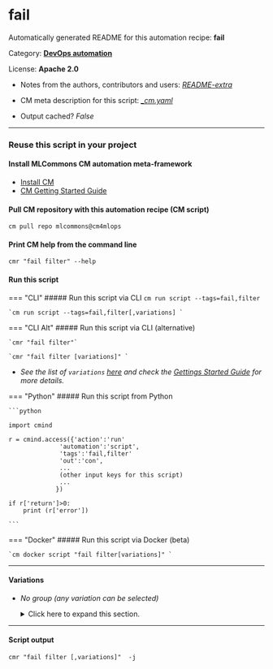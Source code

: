 # fail
Automatically generated README for this automation recipe: **fail**

Category: **[DevOps automation](..)**

License: **Apache 2.0**

* Notes from the authors, contributors and users: [*README-extra*](https://github.com/mlcommons/cm4mlops/tree/main/script/fail/README-extra.md)

* CM meta description for this script: *[_cm.yaml](https://github.com/mlcommons/cm4mlops/tree/main/script/fail/_cm.yaml)*
* Output cached? *False*

---
### Reuse this script in your project

#### Install MLCommons CM automation meta-framework

* [Install CM](https://docs.mlcommons.org/ck/install)
* [CM Getting Started Guide](https://docs.mlcommons.org/ck/getting-started/)

#### Pull CM repository with this automation recipe (CM script)

```cm pull repo mlcommons@cm4mlops```

#### Print CM help from the command line

````cmr "fail filter" --help````

#### Run this script

=== "CLI"
    ##### Run this script via CLI
    `cm run script --tags=fail,filter`

    `cm run script --tags=fail,filter[,variations] `

=== "CLI Alt"
    ##### Run this script via CLI (alternative)

    `cmr "fail filter"`

    `cmr "fail filter [variations]" `


* *See the list of `variations` [here](#variations) and check the [Gettings Started Guide](https://github.com/mlcommons/ck/blob/dev/docs/getting-started.md) for more details.*

=== "Python"
    ##### Run this script from Python


    ```python

    import cmind

    r = cmind.access({'action':'run'
                  'automation':'script',
                  'tags':'fail,filter'
                  'out':'con',
                  ...
                  (other input keys for this script)
                  ...
                 })

    if r['return']>0:
        print (r['error'])

    ```


=== "Docker"
    ##### Run this script via Docker (beta)

    `cm docker script "fail filter[variations]" `

___


#### Variations

  * *No group (any variation can be selected)*
    <details>
    <summary>Click here to expand this section.</summary>

    * `_windows`
      - Environment variables:
        - *CM_FAIL_WINDOWS*: `True`
      - Workflow:

    </details>


___
#### Script output
`cmr "fail filter [,variations]"  -j`